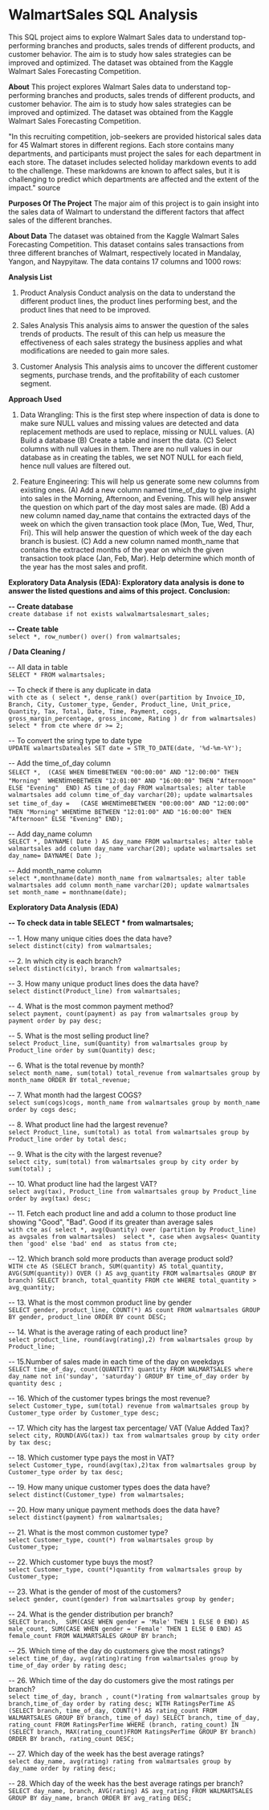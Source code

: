 # WalmartSales SQL Analysis
This SQL project aims to explore Walmart Sales data to understand top-performing branches and products, sales trends of different products, and customer behavior. The aim is to study how sales strategies can be improved and optimized. The dataset was obtained from the Kaggle Walmart Sales Forecasting Competition.


**About**
This project explores Walmart Sales data to understand top-performing branches and products, sales trends of different products, and customer behavior. The aim is to study how sales strategies can be improved and optimized. The dataset was obtained from the Kaggle Walmart Sales Forecasting Competition.

"In this recruiting competition, job-seekers are provided historical sales data for 45 Walmart stores in different regions. Each store contains many departments, and participants must project the sales for each department in each store. The dataset includes selected holiday markdown events to add to the challenge. These markdowns are known to affect sales, but it is challenging to predict which departments are affected and the extent of the impact." source

**Purposes Of The Project**
The major aim of this project is to gain insight into the sales data of Walmart to understand the different factors that affect sales of the different branches.

**About Data**
The dataset was obtained from the Kaggle Walmart Sales Forecasting Competition. This dataset contains sales transactions from three different branches of Walmart, respectively located in Mandalay, Yangon, and Naypyitaw. The data contains 17 columns and 1000 rows:

**Analysis List**
1. Product Analysis
Conduct analysis on the data to understand the different product lines, the product lines performing best, and the product lines that need to be improved.

2. Sales Analysis
This analysis aims to answer the question of the sales trends of products. The result of this can help us measure the effectiveness of each sales strategy the business applies and what modifications are needed to gain more sales.

3. Customer Analysis
This analysis aims to uncover the different customer segments, purchase trends, and the profitability of each customer segment.

**Approach Used**
1. Data Wrangling: This is the first step where inspection of data is done to make sure NULL values and missing values are detected and data replacement methods are used to replace, missing or NULL values.
(A) Build a database
(B) Create a table and insert the data.
(C) Select columns with null values in them. There are no null values in our database as in creating the tables, we set NOT NULL for each field, hence null values are filtered out.

2. Feature Engineering: This will help us generate some new columns from existing ones.
(A) Add a new column named time_of_day to give insight into sales in the Morning, Afternoon, and Evening. This will help answer the question on which part of the day most sales are made.
(B) Add a new column named day_name that contains the extracted days of the week on which the given transaction took place (Mon, Tue, Wed, Thur, Fri). This will help answer the question of which week of the day each branch is busiest.
(C) Add a new column named month_name that contains the extracted months of the year on which the given transaction took place (Jan, Feb, Mar). Help determine which month of the year has the most sales and profit.


**Exploratory Data Analysis (EDA): Exploratory data analysis is done to answer the listed questions and aims of this project.**
**Conclusion:**

**-- Create database**  
`create database if not exists walwalmartsalesmart_sales;`

**-- Create table**  
`select *, row_number() over() from walmartsales;`

****/ Data Cleaning /****

-- All data in table   
`SELECT	* FROM walmartsales;`

-- To check if there is any duplicate in data  
`with cte as (
select *, dense_rank() over(partition by Invoice_ID, Branch, City, Customer_type, Gender, Product_line, Unit_price, Quantity, Tax, Total, Date, Time, Payment, cogs, gross_margin_percentage, gross_income, Rating ) dr from walmartsales)
select * from cte where dr >= 2;`

-- To convert the sring type to date type   
`UPDATE walmartsDateales SET date = STR_TO_DATE(date, '%d-%m-%Y');`

-- Add the time_of_day column  
`SELECT	*,	(CASE WHEN `time` BETWEEN "00:00:00" AND "12:00:00" THEN "Morning"  WHEN `time` BETWEEN "12:01:00" AND "16:00:00" THEN "Afternoon" ELSE "Evening"  END) AS time_of_day FROM walmartsales;
alter table walmartsales add column time_of_day varchar(20);
update walmartsales set time_of_day =	(CASE WHEN `time` BETWEEN "00:00:00" AND "12:00:00" THEN "Morning" WHEN `time` BETWEEN "12:01:00" AND "16:00:00" THEN "Afternoon" ELSE "Evening" END);`

-- Add day_name column  
`SELECT *, DAYNAME( Date ) AS day_name FROM walmartsales;
alter table walmartsales add column day_name varchar(20);
update walmartsales set day_name= DAYNAME( Date );`

-- Add month_name column  
`select *,monthname(date) month_name from walmartsales;
alter table walmartsales add column month_name varchar(20);
update walmartsales set month_name = monthname(date);`


**Exploratory Data Analysis (EDA)**


**-- To check data in table 
SELECT	* from walmartsales;**



-- 1. How many unique cities does the data have?   
`select distinct(city) from walmartsales;`

-- 2. In which city is each branch?  
`select distinct(city), branch from walmartsales;`
 
-- 3. How many unique product lines does the data have?  
`select distinct(Product_line) from walmartsales;`

-- 4. What is the most common payment method?  
`select payment, count(payment) as pay from walmartsales group by payment order by pay desc;`
    
-- 5. What is the most selling product line?  
`select Product_line, sum(Quantity) from walmartsales group by Product_line order by sum(Quantity) desc;`

-- 6. What is the total revenue by month?  
`select month_name, sum(total) total_revenue from walmartsales group by month_name ORDER BY total_revenue;`

-- 7. What month had the largest COGS?  
`select sum(cogs)cogs, month_name from walmartsales group by month_name order by cogs desc;`

-- 8. What product line had the largest revenue?  
`select Product_line, sum(total) as total from walmartsales group by Product_line order by total desc;`

-- 9. What is the city with the largest revenue?  
`select city, sum(total) from walmartsales group by city order by sum(total) ;`

-- 10. What product line had the largest VAT?  
`select avg(tax), Product_line from walmartsales group by Product_line order by avg(tax) desc;`

-- 11. Fetch each product line and add a column to those product line showing "Good", "Bad". Good if its greater than average sales  
`with cte as( select *, avg(Quantity) over (partition by Product_line) as avgsales from walmartsales) 
select *, case when avgsales< Quantity then 'good' else 'bad' end  as status from cte;`

-- 12. Which branch sold more products than average product sold?  
`WITH cte AS (SELECT branch, SUM(quantity) AS total_quantity, AVG(SUM(quantity)) OVER () AS avg_quantity FROM walmartsales GROUP BY branch)
SELECT branch, total_quantity FROM cte WHERE total_quantity > avg_quantity;`

-- 13. What is the most common product line by gender  
`SELECT gender, product_line, COUNT(*) AS count FROM walmartsales GROUP BY gender, product_line ORDER BY count DESC;`

-- 14. What is the average rating of each product line?  
`select product_line, round(avg(rating),2) from walmartsales group by Product_line;`

-- 15.Number of sales made in each time of the day on weekdays  
`SELECT time_of_day, count(QUANTITY) quantity FROM WALMARTSALES where day_name not in('sunday', 'saturday') GROUP BY time_of_day order by quantity desc ;`

-- 16. Which of the customer types brings the most revenue?   
`select Customer_type, sum(total) revenue from walmartsales group by Customer_type order by Customer_type desc;`

-- 17. Which city has the largest tax percentage/ VAT (Value Added Tax)?  
`select city, ROUND(AVG(tax)) tax from walmartsales group by city order by tax desc;`

-- 18. Which customer type pays the most in VAT?  
`select Customer_type, round(avg(tax),2)tax from walmartsales group by Customer_type order by tax desc;`

-- 19. How many unique customer types does the data have?  
`select distinct(Customer_type) from walmartsales;`

-- 20. How many unique payment methods does the data have?  
`select distinct(payment) from walmartsales;`

-- 21. What is the most common customer type?  
`select Customer_type, count(*) from walmartsales group by Customer_type;`

-- 22. Which customer type buys the most?  
`select Customer_type, count(*)quantity from walmartsales group by Customer_type;`

-- 23. What is the gender of most of the customers?  
`select gender, count(gender) from walmartsales group by gender;`

-- 24. What is the gender distribution per branch?  
`SELECT branch, 
    SUM(CASE WHEN gender = 'Male' THEN 1 ELSE 0 END) AS male_count,
    SUM(CASE WHEN gender = 'Female' THEN 1 ELSE 0 END) AS female_count
FROM WALMARTSALES GROUP BY branch;`

-- 25. Which time of the day do customers give the most ratings?  
`select time_of_day, avg(rating)rating from walmartsales group by time_of_day order by rating desc;`

-- 26. Which time of the day do customers give the most ratings per branch?  
`select time_of_day, branch , count(*)rating from walmartsales group by branch,time_of_day order by rating desc;
WITH RatingsPerTime AS (SELECT branch, time_of_day, COUNT(*) AS rating_count FROM WALMARTSALES GROUP BY branch, time_of_day)
SELECT branch, time_of_day, rating_count FROM RatingsPerTime WHERE (branch, rating_count) IN (SELECT branch, MAX(rating_count)FROM RatingsPerTime GROUP BY branch) ORDER BY branch, rating_count DESC;`

-- 27. Which day of the week has the best average ratings?  
`select day_name, avg(rating) rating from walmartsales group by day_name order by rating desc;`

-- 28. Which day of the week has the best average ratings per branch?  
`SELECT day_name, branch, AVG(rating) AS avg_rating FROM WALMARTSALES GROUP BY day_name, branch ORDER BY avg_rating DESC;`



